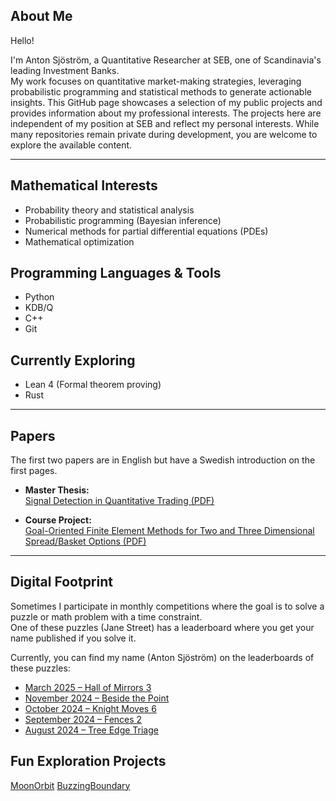## About Me

Hello!

I'm Anton Sjöström, a Quantitative Researcher at SEB, one of Scandinavia's leading Investment Banks.  
My work focuses on quantitative market-making strategies, leveraging probabilistic programming and statistical methods to generate actionable insights. This GitHub page showcases a selection of my public projects and provides information about my professional interests. The projects here are independent of my position at SEB and reflect my personal interests. While many repositories remain private during development, you are welcome to explore the available content.

---

## Mathematical Interests

- Probability theory and statistical analysis
- Probabilistic programming (Bayesian inference)
- Numerical methods for partial differential equations (PDEs)
- Mathematical optimization

## Programming Languages & Tools

- Python
- KDB/Q
- C++
- Git

## Currently Exploring

- Lean 4 (Formal theorem proving)
- Rust

---

## Papers
The first two papers are in English but have a Swedish introduction on the first pages.
- **Master Thesis:**  
    [Signal Detection in Quantitative Trading (PDF)](Papers/Signal%20detection%20of%20FX%20Fixing%20events.pdf)

- **Course Project:**  
    [Goal-Oriented Finite Element Methods for Two and Three Dimensional Spread/Basket Options (PDF)](Papers/Goal-Oriented%20Adaptive%20FEM%20for%20Option%20Pricing%20with%20Duality-Based%20A%20Posteriori%20Estimates.pdf)

---

## Digital Footprint

Sometimes I participate in monthly competitions where the goal is to solve a puzzle or math problem with a time constraint.  
One of these puzzles (Jane Street) has a leaderboard where you get your name published if you solve it.

Currently, you can find my name (Anton Sjöström) on the leaderboards of these puzzles:

- [March 2025 – Hall of Mirrors 3](https://www.janestreet.com/puzzles/hall-of-mirrors-3-solution/)
- [November 2024 – Beside the Point](https://www.janestreet.com/puzzles/beside-the-point-solution/)
- [October 2024 – Knight Moves 6](https://www.janestreet.com/puzzles/knight-moves-6-solution/)
- [September 2024 – Fences 2](https://www.janestreet.com/puzzles/fences-2-solution/)
- [August 2024 – Tree Edge Triage](https://www.janestreet.com/puzzles/tree-edge-triage-solution/)

## Fun Exploration Projects
[MoonOrbit](https://github.com/antonsjostrom/MoonOrbit)
[BuzzingBoundary](https://github.com/antonsjostrom/BuzzingBoundary)

